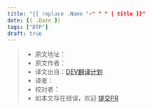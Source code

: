 ```yaml
---
title: "{{ replace .Name "-" " " | title }}"
date: {{ .Date }}
tags: ["DTP"]
draft: true
---
```




> * 原文地址：
> * 原文作者：
> * 译文出自：[DEV翻译计划](https://github.com/thebetterdev/dev)
> * 译者：
> * 校对者：
> * 如本文存在错误，欢迎 [提交PR](https://github.com/thebetterdev/dev)